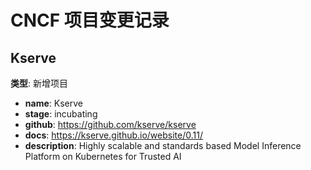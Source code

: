 # CNCF 项目变更记录

## Kserve
**类型**: 新增项目

- **name**: Kserve
- **stage**: incubating
- **github**: https://github.com/kserve/kserve
- **docs**: https://kserve.github.io/website/0.11/
- **description**: Highly scalable and standards based Model Inference Platform on Kubernetes for Trusted AI

